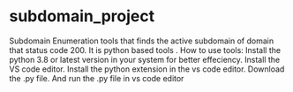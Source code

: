 # subdomain_project
Subdomain Enumeration tools that finds the active subdomain of domain that status code 200.
It is python based tools .
How to use tools:
Install the python 3.8 or latest version  in your system for better effeciency.
Install the VS code editor.
Install the python extension in the vs code editor.
Download the .py file.
And run the .py file in vs code editor
